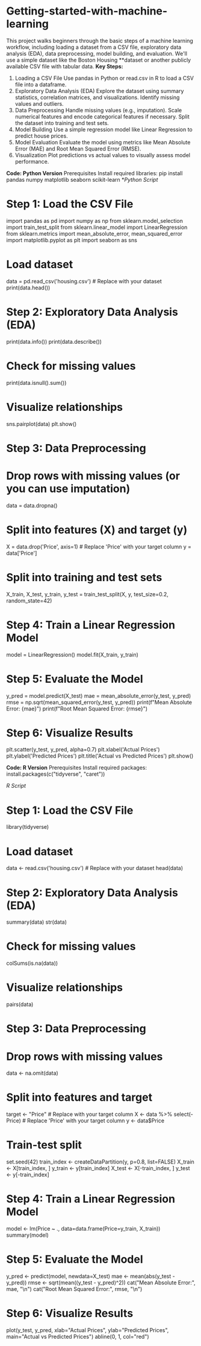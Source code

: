 # Getting-started-with-machine-learning
This project walks beginners through the basic steps of a machine learning workflow, including loading a dataset from a CSV file, exploratory data analysis (EDA), data preprocessing, model building, and evaluation. We'll use a simple dataset like the Boston Housing **dataset or another publicly available CSV file with tabular data.
**Key Steps:**
1. Loading a CSV File
Use pandas in Python or read.csv in R to load a CSV file into a dataframe.
2. Exploratory Data Analysis (EDA)
Explore the dataset using summary statistics, correlation matrices, and visualizations.
Identify missing values and outliers.
3. Data Preprocessing
Handle missing values (e.g., imputation).
Scale numerical features and encode categorical features if necessary.
Split the dataset into training and test sets.
4. Model Building
Use a simple regression model like Linear Regression to predict house prices.
5. Model Evaluation
Evaluate the model using metrics like Mean Absolute Error (MAE) and Root Mean Squared Error (RMSE).
6. Visualization
Plot predictions vs actual values to visually assess model performance.

**Code: Python Version**
Prerequisites
Install required libraries:
pip install pandas numpy matplotlib seaborn scikit-learn
**Python Script*
# Step 1: Load the CSV File
import pandas as pd
import numpy as np
from sklearn.model_selection import train_test_split
from sklearn.linear_model import LinearRegression
from sklearn.metrics import mean_absolute_error, mean_squared_error
import matplotlib.pyplot as plt
import seaborn as sns

# Load dataset
data = pd.read_csv('housing.csv')  # Replace with your dataset
print(data.head())

# Step 2: Exploratory Data Analysis (EDA)
print(data.info())
print(data.describe())

# Check for missing values
print(data.isnull().sum())

# Visualize relationships
sns.pairplot(data)
plt.show()

# Step 3: Data Preprocessing
# Drop rows with missing values (or you can use imputation)
data = data.dropna()

# Split into features (X) and target (y)
X = data.drop('Price', axis=1)  # Replace 'Price' with your target column
y = data['Price']

# Split into training and test sets
X_train, X_test, y_train, y_test = train_test_split(X, y, test_size=0.2, random_state=42)

# Step 4: Train a Linear Regression Model
model = LinearRegression()
model.fit(X_train, y_train)

# Step 5: Evaluate the Model
y_pred = model.predict(X_test)
mae = mean_absolute_error(y_test, y_pred)
rmse = np.sqrt(mean_squared_error(y_test, y_pred))
print(f"Mean Absolute Error: {mae}")
print(f"Root Mean Squared Error: {rmse}")

# Step 6: Visualize Results
plt.scatter(y_test, y_pred, alpha=0.7)
plt.xlabel('Actual Prices')
plt.ylabel('Predicted Prices')
plt.title('Actual vs Predicted Prices')
plt.show()

**Code: R Version**
Prerequisites
Install required packages:
install.packages(c("tidyverse", "caret"))

*R Script*
# Step 1: Load the CSV File
library(tidyverse)

# Load dataset
data <- read.csv('housing.csv')  # Replace with your dataset
head(data)

# Step 2: Exploratory Data Analysis (EDA)
summary(data)
str(data)

# Check for missing values
colSums(is.na(data))

# Visualize relationships
pairs(data)

# Step 3: Data Preprocessing
# Drop rows with missing values
data <- na.omit(data)

# Split into features and target
target <- "Price"  # Replace with your target column
X <- data %>% select(-Price)  # Replace 'Price' with your target column
y <- data$Price

# Train-test split
set.seed(42)
train_index <- createDataPartition(y, p=0.8, list=FALSE)
X_train <- X[train_index, ]
y_train <- y[train_index]
X_test <- X[-train_index, ]
y_test <- y[-train_index]

# Step 4: Train a Linear Regression Model
model <- lm(Price ~ ., data=data.frame(Price=y_train, X_train))
summary(model)

# Step 5: Evaluate the Model
y_pred <- predict(model, newdata=X_test)
mae <- mean(abs(y_test - y_pred))
rmse <- sqrt(mean((y_test - y_pred)^2))
cat("Mean Absolute Error:", mae, "\n")
cat("Root Mean Squared Error:", rmse, "\n")

# Step 6: Visualize Results
plot(y_test, y_pred, xlab="Actual Prices", ylab="Predicted Prices", main="Actual vs Predicted Prices")
abline(0, 1, col="red")

